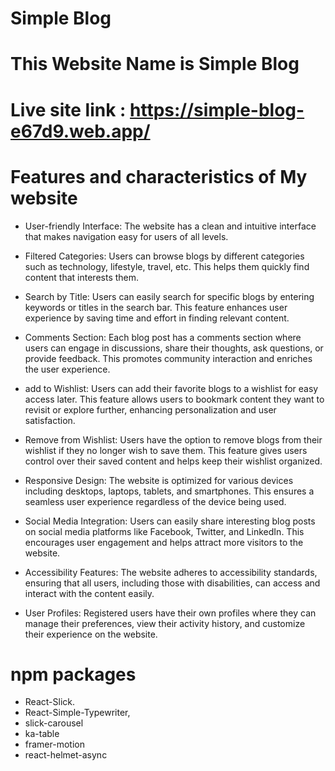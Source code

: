 # Simple Blog
# This Website Name is Simple Blog
# Live site link : https://simple-blog-e67d9.web.app/


# Features and characteristics of My website

- User-friendly Interface: The website has a clean and intuitive interface that makes navigation easy for users of all levels.
- Filtered Categories: Users can browse blogs by different categories such as technology, lifestyle, travel, etc. This helps them quickly find content that interests them.
- Search by Title: Users can easily search for specific blogs by entering keywords or titles in the search bar. This feature enhances user experience by saving time and effort in finding relevant content.


- Comments Section: Each blog post has a comments section where users can engage in discussions, share their thoughts, ask questions, or provide feedback. This promotes community interaction and enriches the user experience.


- add to Wishlist: Users can add their favorite blogs to a wishlist for easy access later. This feature allows users to bookmark content they want to revisit or explore further, enhancing personalization and user satisfaction.
- Remove from Wishlist: Users have the option to remove blogs from their wishlist if they no longer wish to save them. This feature gives users control over their saved content and helps keep their wishlist organized.
- Responsive Design: The website is optimized for various devices including desktops, laptops, tablets, and smartphones. This ensures a seamless user experience regardless of the device being used.
- Social Media Integration: Users can easily share interesting blog posts on social media platforms like Facebook, Twitter, and LinkedIn. This encourages user engagement and helps attract more visitors to the website.

- Accessibility Features: The website adheres to accessibility standards, ensuring that all users, including those with disabilities, can access and interact with the content easily.
- User Profiles: Registered users have their own profiles where they can manage their preferences, view their activity history, and customize their experience on the website.

# npm packages 
- React-Slick.
- React-Simple-Typewriter,
- slick-carousel
- ka-table
- framer-motion
- react-helmet-async


